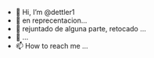 - 👋 Hi, I’m @dettler1
- 👀 en reprecentacion...
- 🌱 rejuntado de alguna parte, retocado ...
- 💞️  ...
- 📫 How to reach me ...

<!---
dettler1/dettler1 is a ✨ special ✨ repository because its `README.md` (this file) appears on your GitHub profile.
You can click the Preview link to take a look at your changes.
--->
